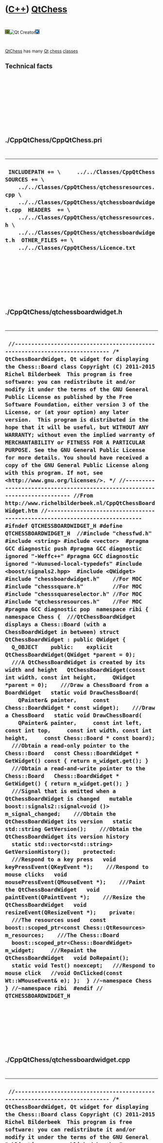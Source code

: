 



 

 

 

 

 

([C++](Cpp.htm)) [QtChess](CppQtChess.htm)
==========================================

 

![Qt](PicQt.png)![Qt
Creator](PicQtCreator.png)![Lubuntu](PicLubuntu.png)

 

[QtChess](CppQtChess.htm) has many [Qt](CppQt.htm) [chess](CppChess.htm)
[classes](CppClass.htm)

Technical facts
---------------

 

 

 

 

 

 

./CppQtChess/CppQtChess.pri
---------------------------

 

  ------------------------------------------------------------------------------------------------------------------------------------------------------------------------------------------------------------------------------------------------------------------------------------------------------------------------------------------------------
  ` INCLUDEPATH += \     ../../Classes/CppQtChess  SOURCES += \     ../../Classes/CppQtChess/qtchessresources.cpp \     ../../Classes/CppQtChess/qtchessboardwidget.cpp  HEADERS  += \     ../../Classes/CppQtChess/qtchessresources.h \     ../../Classes/CppQtChess/qtchessboardwidget.h  OTHER_FILES += \     ../../Classes/CppQtChess/Licence.txt`
  ------------------------------------------------------------------------------------------------------------------------------------------------------------------------------------------------------------------------------------------------------------------------------------------------------------------------------------------------------

 

 

 

 

 

./CppQtChess/qtchessboardwidget.h
---------------------------------

 

  -----------------------------------------------------------------------------------------------------------------------------------------------------------------------------------------------------------------------------------------------------------------------------------------------------------------------------------------------------------------------------------------------------------------------------------------------------------------------------------------------------------------------------------------------------------------------------------------------------------------------------------------------------------------------------------------------------------------------------------------------------------------------------------------------------------------------------------------------------------------------------------------------------------------------------------------------------------------------------------------------------------------------------------------------------------------------------------------------------------------------------------------------------------------------------------------------------------------------------------------------------------------------------------------------------------------------------------------------------------------------------------------------------------------------------------------------------------------------------------------------------------------------------------------------------------------------------------------------------------------------------------------------------------------------------------------------------------------------------------------------------------------------------------------------------------------------------------------------------------------------------------------------------------------------------------------------------------------------------------------------------------------------------------------------------------------------------------------------------------------------------------------------------------------------------------------------------------------------------------------------------------------------------------------------------------------------------------------------------------------------------------------------------------------------------------------------------------------------------------------------------------------------------------------------------------------------------------------------------------------------------------------------------------------------------------------------------------------------------------------------------------------------------------------------------------------------------------------------------------------------------------------------------------------------------------------------------------------------------------------------------------------------------------------------------------------------------------------------------------------------------------------------------------------------------------------------------------------------------------------------------------------------------------------------------------------------------------------------------------------------------------------------------------------------------------------------------------------------------------------------------------------------------------------------------------------------------------------------------------------------------------------------------------
  ` //--------------------------------------------------------------------------- /* QtChessBoardWidget, Qt widget for displaying the Chess::Board class Copyright (C) 2011-2015 Richel Bilderbeek  This program is free software: you can redistribute it and/or modify it under the terms of the GNU General Public License as published by the Free Software Foundation, either version 3 of the License, or (at your option) any later version.  This program is distributed in the hope that it will be useful, but WITHOUT ANY WARRANTY; without even the implied warranty of MERCHANTABILITY or FITNESS FOR A PARTICULAR PURPOSE. See the GNU General Public License for more details. You should have received a copy of the GNU General Public License along with this program. If not, see <http://www.gnu.org/licenses/>. */ //--------------------------------------------------------------------------- //From http://www.richelbilderbeek.nl/CppQtChessBoardWidget.htm //--------------------------------------------------------------------------- #ifndef QTCHESSBOARDWIDGET_H #define QTCHESSBOARDWIDGET_H  //#include "chessfwd.h"  #include <string> #include <vector>  #pragma GCC diagnostic push #pragma GCC diagnostic ignored "-Weffc++" #pragma GCC diagnostic ignored "-Wunused-local-typedefs" #include <boost/signals2.hpp>  #include <QWidget>  #include "chessboardwidget.h"    //For MOC #include "chesssquare.h"         //For MOC #include "chesssquareselector.h" //For MOC #include "qtchessresources.h"    //For MOC #pragma GCC diagnostic pop  namespace ribi { namespace Chess {  ///QtChessBoardWidget displays a Chess::Board (with a ChessBoardWidget in between) struct QtChessBoardWidget : public QWidget {   Q_OBJECT    public:    explicit QtChessBoardWidget(QWidget *parent = 0);    ///A QtChessBoardWidget is created by its width and height   QtChessBoardWidget(const int width, const int height,     QWidget *parent = 0);    ///Draw a ChessBoard from a BoardWidget   static void DrawChessBoard(     QPainter& painter,     const Chess::BoardWidget * const widget);    ///Draw a ChessBoard   static void DrawChessBoard(     QPainter& painter,     const int left, const int top,     const int width, const int height,     const Chess::Board * const board);     ///Obtain a read-only pointer to the Chess::Board   const Chess::BoardWidget * GetWidget() const { return m_widget.get(); }    ///Obtain a read-and-write pointer to the Chess::Board   Chess::BoardWidget * GetWidget() { return m_widget.get(); }    ///Signal that is emitted when a QtChessBoardWidget is changed   mutable boost::signals2::signal<void ()> m_signal_changed;    ///Obtain the QtChessBoardWidget its version   static std::string GetVersion();    ///Obtain the QtChessBoardWidget its version history   static std::vector<std::string> GetVersionHistory();    protected:    ///Respond to a key press   void keyPressEvent(QKeyEvent *);    ///Respond to mouse clicks   void mousePressEvent(QMouseEvent *);    ///Paint the QtChessBoardWidget   void paintEvent(QPaintEvent *);    ///Resize the QtChessBoardWidget   void resizeEvent(QResizeEvent *);    private:    ///The resources used   const boost::scoped_ptr<const Chess::QtResources> m_resources;    ///The Chess::Board   boost::scoped_ptr<Chess::BoardWidget> m_widget;     ///Repaint the QtChessBoardWidget   void DoRepaint();    static void Test() noexcept;   ///Respond to mouse click   //void OnClicked(const Wt::WMouseEvent& e); };  } //~namespace Chess } //~namespace ribi  #endif // QTCHESSBOARDWIDGET_H`
  -----------------------------------------------------------------------------------------------------------------------------------------------------------------------------------------------------------------------------------------------------------------------------------------------------------------------------------------------------------------------------------------------------------------------------------------------------------------------------------------------------------------------------------------------------------------------------------------------------------------------------------------------------------------------------------------------------------------------------------------------------------------------------------------------------------------------------------------------------------------------------------------------------------------------------------------------------------------------------------------------------------------------------------------------------------------------------------------------------------------------------------------------------------------------------------------------------------------------------------------------------------------------------------------------------------------------------------------------------------------------------------------------------------------------------------------------------------------------------------------------------------------------------------------------------------------------------------------------------------------------------------------------------------------------------------------------------------------------------------------------------------------------------------------------------------------------------------------------------------------------------------------------------------------------------------------------------------------------------------------------------------------------------------------------------------------------------------------------------------------------------------------------------------------------------------------------------------------------------------------------------------------------------------------------------------------------------------------------------------------------------------------------------------------------------------------------------------------------------------------------------------------------------------------------------------------------------------------------------------------------------------------------------------------------------------------------------------------------------------------------------------------------------------------------------------------------------------------------------------------------------------------------------------------------------------------------------------------------------------------------------------------------------------------------------------------------------------------------------------------------------------------------------------------------------------------------------------------------------------------------------------------------------------------------------------------------------------------------------------------------------------------------------------------------------------------------------------------------------------------------------------------------------------------------------------------------------------------------------------------------------------------------------------

 

 

 

 

 

./CppQtChess/qtchessboardwidget.cpp
-----------------------------------

 

  ----------------------------------------------------------------------------------------------------------------------------------------------------------------------------------------------------------------------------------------------------------------------------------------------------------------------------------------------------------------------------------------------------------------------------------------------------------------------------------------------------------------------------------------------------------------------------------------------------------------------------------------------------------------------------------------------------------------------------------------------------------------------------------------------------------------------------------------------------------------------------------------------------------------------------------------------------------------------------------------------------------------------------------------------------------------------------------------------------------------------------------------------------------------------------------------------------------------------------------------------------------------------------------------------------------------------------------------------------------------------------------------------------------------------------------------------------------------------------------------------------------------------------------------------------------------------------------------------------------------------------------------------------------------------------------------------------------------------------------------------------------------------------------------------------------------------------------------------------------------------------------------------------------------------------------------------------------------------------------------------------------------------------------------------------------------------------------------------------------------------------------------------------------------------------------------------------------------------------------------------------------------------------------------------------------------------------------------------------------------------------------------------------------------------------------------------------------------------------------------------------------------------------------------------------------------------------------------------------------------------------------------------------------------------------------------------------------------------------------------------------------------------------------------------------------------------------------------------------------------------------------------------------------------------------------------------------------------------------------------------------------------------------------------------------------------------------------------------------------------------------------------------------------------------------------------------------------------------------------------------------------------------------------------------------------------------------------------------------------------------------------------------------------------------------------------------------------------------------------------------------------------------------------------------------------------------------------------------------------------------------------------------------------------------------------------------------------------------------------------------------------------------------------------------------------------------------------------------------------------------------------------------------------------------------------------------------------------------------------------------------------------------------------------------------------------------------------------------------------------------------------------------------------------------------------------------------------------------------------------------------------------------------------------------------------------------------------------------------------------------------------------------------------------------------------------------------------------------------------------------------------------------------------------------------------------------------------------------------------------------------------------------------------------------------------------------------------------------------------------------------------------------------------------------------------------------------------------------------------------------------------------------------------------------------------------------------------------------------------------------------------------------------------------------------------------------------------------------------------------------------------------------------------------------------------------------------------------------------------------------------------------------------------------------------------------------------------------------------------------------------------------------------------------------------------------------------------------------------------------------------------------------------------------------------------------------------------------------------------------------------------------------------------------------------------------------------------------------------------------------------------------------------------------------------------------------------------------------------------------------------------------------------------------------------------------------------------------------------------------------------------------------------------------------------------------------------------------------------------------------------------------------------------------------------------------------------------------------------------------------------------------------------------------------------------------------------------------------------------------------------------------------------------------------------------------------------------------------------------------------------------------------------------------------------------------------------------------------------------------------------------------------------------------------------------------------------------------------------------------------------------------------------------------------------------------------------------------------------------------------------------------------------------------------------------------------------------------------------------------------------------------------------------------------------------------------------------------------------------------------------------------------------------------------------------------------------------------------------------------------------------------------------------------------------------------------------------------------------------------------------------------------------------------------------------------------------------------------------------------------------------------------------------------------------------------------------------------------------------------------------------------------------------------------------------------------------------------------------------------------------------------------------------------------------------------------------------------------------------------------------------------------------------------------------------------------------------------------------------------------------------------------------------------------------------------------------------------------------------------------------------------------------------------------------------------------------------------------------------------------------------------------------------------------------------------------------------------------------------------------------------------------------------------------------------------------------------------------------------------------------------------------------------------------------------------------------------------------------------------------------------------------------------------------------------------------------------------------------------------------------------------------------------------------------------------------------------------------------------------------------------------------------------------------------------------------------------------------------------------------------------------------------------------------------------------------------------------------------------------------------------------------------------------------------------------------------------------------------------------------------------------------------------------------------------------
  ` //--------------------------------------------------------------------------- /* QtChessBoardWidget, Qt widget for displaying the Chess::Board class Copyright (C) 2011-2015 Richel Bilderbeek  This program is free software: you can redistribute it and/or modify it under the terms of the GNU General Public License as published by the Free Software Foundation, either version 3 of the License, or (at your option) any later version.  This program is distributed in the hope that it will be useful, but WITHOUT ANY WARRANTY; without even the implied warranty of MERCHANTABILITY or FITNESS FOR A PARTICULAR PURPOSE. See the GNU General Public License for more details. You should have received a copy of the GNU General Public License along with this program. If not, see <http://www.gnu.org/licenses/>. */ //--------------------------------------------------------------------------- //From http://www.richelbilderbeek.nl/CppQtChessBoardWidget.htm //--------------------------------------------------------------------------- #pragma GCC diagnostic push #pragma GCC diagnostic ignored "-Weffc++" #pragma GCC diagnostic ignored "-Wunused-local-typedefs" #include "qtchessboardwidget.h"  #include <iostream> #include <boost/bind.hpp> #include <boost/numeric/conversion/cast.hpp>  #include <QBitmap> #include <QMouseEvent> #include <QPainter>  #include "chessboard.h" #include "chessboardwidget.h" #include "chessmove.h" #include "chessresources.h" #include "chesssquare.h" #include "chesssquarefactory.h" #include "chesssquareselector.h" #include "chesswidget.h" #include "fileio.h" #include "chessboardfactory.h" #include "qtchessresources.h" #include "trace.h" #include "widget.h" #pragma GCC diagnostic pop  ribi::Chess::QtChessBoardWidget::QtChessBoardWidget(QWidget *parent)   : QWidget(parent),     m_signal_changed{},     m_resources(new Chess::QtResources),     m_widget(new BoardWidget(BoardFactory().Create(),Widget::CreateRect(0,0,400,400))) {   #ifndef NDEBUG   Test();   #endif   assert(m_widget);    m_widget->m_signal_geometry_changed.connect(     boost::bind(       &ribi::Chess::QtChessBoardWidget::DoRepaint,       this));    m_widget->m_signal_graphic_changed.connect(     boost::bind(       &ribi::Chess::QtChessBoardWidget::DoRepaint,       this));    resize(200,200); }  ribi::Chess::QtChessBoardWidget::QtChessBoardWidget(   const int width, const int height,   QWidget *parent)   : QWidget(parent),     m_signal_changed{},     m_resources(new Chess::QtResources),     m_widget(new Chess::BoardWidget(       BoardFactory().Create(),Widget::CreateRect(0,0,width,height))) {   assert(m_widget);    //m_widget->GetMachine()->GetDialBack()->GetDial()->m_signal_position_changed.connect(boost::bind(   //  &ribi::Chess::QtChessBoardWidget::DoRepaint,this));   //m_widget->GetMachine()->GetDialFront()->GetDial()->m_signal_position_changed.connect(boost::bind(   //  &ribi::Chess::QtChessBoardWidget::DoRepaint,this));   //m_widget->GetMachine()->GetToggleButton()->GetToggleButton()->m_signal_toggled.connect(boost::bind(   //  &ribi::Chess::QtChessBoardWidget::DoRepaint,this));   m_widget->m_signal_geometry_changed.connect(     boost::bind(       &ribi::Chess::QtChessBoardWidget::DoRepaint,       this));    resize(width,height); }  void ribi::Chess::QtChessBoardWidget::DoRepaint() {   this->repaint(); }  void ribi::Chess::QtChessBoardWidget::DrawChessBoard(   QPainter& painter,   const Chess::BoardWidget * const widget) {   const int w = widget->GetWidth();   const int h = widget->GetHeight();    //Draw the plain chessboard   DrawChessBoard(     painter,     widget->GetLeft(),     widget->GetTop(),     w,     h,     widget->GetBoard().get());   //Draw the selected square   static const Chess::QtResources r;   const int square_w = w / 8;   const int square_h = h / 8;     const boost::shared_ptr<const Chess::Square> selected = widget->GetSelector()->GetSelected();   if (selected)   {     TRACE_FUNC();     const int x_co = selected->GetFile().ToInt() * square_w;     const int y_co = selected->GetRank().ToInt() * square_h;     if (widget->GetBoard()->GetPiece(selected))     {       const std::string filename = Chess::Resources::Find(         widget->GetBoard()->GetPiece(selected),         Chess::SquareSelector::m_selected_color,         true);       TRACE(filename);       assert(fileio::FileIo().IsRegularFile(filename));       const QPixmap p(filename.c_str());       painter.drawPixmap(x_co,y_co,square_w,square_h,p);     }     else     {       assert(!"Should not get here");     }      //Draw the possible moves      const std::vector<boost::shared_ptr<Move> > moves = widget->GetBoard()->GetMoves(selected);     for(const boost::shared_ptr<Move> move: moves)     {       if (move->To())       {         const int x_co = move->To()->GetFile().ToInt() * square_w;         const int y_co = move->To()->GetRank().ToInt() * square_h;         if (widget->GetBoard()->GetPiece(move->To()))         {           const std::string filename = Chess::Resources::Find(             widget->GetBoard()->GetPiece(move->To()),             Chess::SquareSelector::m_moves_color);           assert(fileio::FileIo().IsRegularFile(filename));           const QPixmap p(filename.c_str());           painter.drawPixmap(x_co,y_co,square_w,square_h,p);         }         else         {           const boost::shared_ptr<Square> square {             SquareFactory().Create(move->To()->GetFile(),move->To()->GetRank())           };           const std::string filename             = Chess::Resources::Find(               square,               Chess::SquareSelector::m_moves_color);           assert(fileio::FileIo().IsRegularFile(filename));           const QPixmap p(filename.c_str());           painter.drawPixmap(x_co,y_co,square_w,square_h,p);         }       }     }   }   //Draw cursor   const boost::shared_ptr<const Chess::Square> cursor = widget->GetSelector()->GetCursor();   assert(cursor);   {     const int x_co = cursor->GetFile().ToInt() * square_w;     const int y_co = cursor->GetRank().ToInt() * square_h;     if (widget->GetBoard()->GetPiece(cursor))     {       const std::string filename = Chess::Resources::Find(widget->GetBoard()->GetPiece(cursor),         Chess::SquareSelector::m_cursor_color,         selected && *selected == *cursor );       assert(fileio::FileIo().IsRegularFile(filename));       const QPixmap p(filename.c_str());       painter.drawPixmap(x_co,y_co,square_w,square_h,p);     }     else     {       const std::string filename         = Chess::Resources::Find(           cursor,           Chess::SquareSelector::m_cursor_color);       assert(fileio::FileIo().IsRegularFile(filename));       const QPixmap p(filename.c_str());       painter.drawPixmap(x_co,y_co,square_w,square_h,p);     }   } }  void ribi::Chess::QtChessBoardWidget::DrawChessBoard(   QPainter& painter,   const int left, const int top,   const int width, const int height,   const Chess::Board * const board) {   static const Chess::QtResources r;   const int square_w = width  / 8;   const int square_h = height / 8;   for (int y=0; y!=8; ++y)   {     for (int x=0; x!=8; ++x)     {       const int x_co = x * square_w;       const int y_co = y * square_h;       const boost::shared_ptr<Square> square {         SquareFactory().Create(File(x),Rank(y))       };       if (board->GetPiece(square))       {         const QPixmap p(r.Find(board->GetPiece(square)).c_str());         painter.drawPixmap(left + x_co,top + y_co,square_w,square_h,p);       }       else       {         const QPixmap p(r.Find(square).c_str());         painter.drawPixmap(left + x_co,top + y_co,square_w,square_h,p);       }     }   } }  std::string ribi::Chess::QtChessBoardWidget::GetVersion() {   return "1.0"; }  std::vector<std::string> ribi::Chess::QtChessBoardWidget::GetVersionHistory() {   return {     "2012-01-26: version 1.0: initial version"   }; }  void ribi::Chess::QtChessBoardWidget::keyPressEvent(QKeyEvent * e) {   TRACE_FUNC();   switch (e->key())   {     case Qt::Key_Up: this->m_widget->GetSelector()->MoveUp(); break;     case Qt::Key_Right: this->m_widget->GetSelector()->MoveRight(); break;     case Qt::Key_Down: this->m_widget->GetSelector()->MoveDown(); break;     case Qt::Key_Left: this->m_widget->GetSelector()->MoveLeft(); break;     case Qt::Key_Space: this->m_widget->GetSelector()->DoSelect(); break;   } }  void ribi::Chess::QtChessBoardWidget::mousePressEvent(QMouseEvent * e) {   m_widget->ClickPixel(e->x(),e->y());   //m_widget->Click(e->x(),e->y()); }  void ribi::Chess::QtChessBoardWidget::paintEvent(QPaintEvent *) {   QPainter painter(this);   DrawChessBoard( painter,this->m_widget.get()); }  void ribi::Chess::QtChessBoardWidget::resizeEvent(QResizeEvent *) {   m_widget->SetGeometry(0,0,width(),height()); }   void ribi::Chess::QtChessBoardWidget::Test() noexcept {   {     static bool is_tested = false;     if (is_tested) return;     is_tested = true;   }   {     QtChessBoardWidget();   } }`
  ----------------------------------------------------------------------------------------------------------------------------------------------------------------------------------------------------------------------------------------------------------------------------------------------------------------------------------------------------------------------------------------------------------------------------------------------------------------------------------------------------------------------------------------------------------------------------------------------------------------------------------------------------------------------------------------------------------------------------------------------------------------------------------------------------------------------------------------------------------------------------------------------------------------------------------------------------------------------------------------------------------------------------------------------------------------------------------------------------------------------------------------------------------------------------------------------------------------------------------------------------------------------------------------------------------------------------------------------------------------------------------------------------------------------------------------------------------------------------------------------------------------------------------------------------------------------------------------------------------------------------------------------------------------------------------------------------------------------------------------------------------------------------------------------------------------------------------------------------------------------------------------------------------------------------------------------------------------------------------------------------------------------------------------------------------------------------------------------------------------------------------------------------------------------------------------------------------------------------------------------------------------------------------------------------------------------------------------------------------------------------------------------------------------------------------------------------------------------------------------------------------------------------------------------------------------------------------------------------------------------------------------------------------------------------------------------------------------------------------------------------------------------------------------------------------------------------------------------------------------------------------------------------------------------------------------------------------------------------------------------------------------------------------------------------------------------------------------------------------------------------------------------------------------------------------------------------------------------------------------------------------------------------------------------------------------------------------------------------------------------------------------------------------------------------------------------------------------------------------------------------------------------------------------------------------------------------------------------------------------------------------------------------------------------------------------------------------------------------------------------------------------------------------------------------------------------------------------------------------------------------------------------------------------------------------------------------------------------------------------------------------------------------------------------------------------------------------------------------------------------------------------------------------------------------------------------------------------------------------------------------------------------------------------------------------------------------------------------------------------------------------------------------------------------------------------------------------------------------------------------------------------------------------------------------------------------------------------------------------------------------------------------------------------------------------------------------------------------------------------------------------------------------------------------------------------------------------------------------------------------------------------------------------------------------------------------------------------------------------------------------------------------------------------------------------------------------------------------------------------------------------------------------------------------------------------------------------------------------------------------------------------------------------------------------------------------------------------------------------------------------------------------------------------------------------------------------------------------------------------------------------------------------------------------------------------------------------------------------------------------------------------------------------------------------------------------------------------------------------------------------------------------------------------------------------------------------------------------------------------------------------------------------------------------------------------------------------------------------------------------------------------------------------------------------------------------------------------------------------------------------------------------------------------------------------------------------------------------------------------------------------------------------------------------------------------------------------------------------------------------------------------------------------------------------------------------------------------------------------------------------------------------------------------------------------------------------------------------------------------------------------------------------------------------------------------------------------------------------------------------------------------------------------------------------------------------------------------------------------------------------------------------------------------------------------------------------------------------------------------------------------------------------------------------------------------------------------------------------------------------------------------------------------------------------------------------------------------------------------------------------------------------------------------------------------------------------------------------------------------------------------------------------------------------------------------------------------------------------------------------------------------------------------------------------------------------------------------------------------------------------------------------------------------------------------------------------------------------------------------------------------------------------------------------------------------------------------------------------------------------------------------------------------------------------------------------------------------------------------------------------------------------------------------------------------------------------------------------------------------------------------------------------------------------------------------------------------------------------------------------------------------------------------------------------------------------------------------------------------------------------------------------------------------------------------------------------------------------------------------------------------------------------------------------------------------------------------------------------------------------------------------------------------------------------------------------------------------------------------------------------------------------------------------------------------------------------------------------------------------------------------------------------------------------------------------------------------------------------------------------------------------------------------------------------------------------------------------------------------------------------------------------------------------------------------------------------------------------------------------------------------------------------------------------------------------

 

 

 

 

 

./CppQtChess/qtchessresources.h
-------------------------------

 

  -----------------------------------------------------------------------------------------------------------------------------------------------------------------------------------------------------------------------------------------------------------------------------------------------------------------------------------------------------------------------------------------------------------------------------------------------------------------------------------------------------------------------------------------------------------------------------------------------------------------------------------------------------------------------------------------------------------------------------------------------------------------------------------------------------------------------------------------------------------------------------------------------------------------------------------------------------------
  ` #ifndef QTCHESSRESOURCES_H #define QTCHESSRESOURCES_H  #include <boost/shared_ptr.hpp> #include "chessfwd.h" #include "chessresources.h"  namespace Qt { struct QPixmap; }  namespace ribi { namespace Chess {  ///QtResources uses Qt for generating the chess resources struct QtResources : public Chess::Resources {   //QtResources constructor does all the work   QtResources();    ///Obtain the QPixmap of a Piece   const Qt::QPixmap& GetPiece(const Square& s) const;    ///Obtain the QPixmap of a Square   const Qt::QPixmap& GetSquare(const Square& s) const;    ///Obtain the version of this class   static std::string GetVersion();    ///Obtain the version history of this class   static std::vector<std::string> GetVersionHistory();    private:   boost::shared_ptr<Qt::QPixmap> m_square_black;   boost::shared_ptr<Qt::QPixmap> m_square_white; };  } //~namespace Chess } //~namespace ribi  #endif // QTCHESSRESOURCES_H`
  -----------------------------------------------------------------------------------------------------------------------------------------------------------------------------------------------------------------------------------------------------------------------------------------------------------------------------------------------------------------------------------------------------------------------------------------------------------------------------------------------------------------------------------------------------------------------------------------------------------------------------------------------------------------------------------------------------------------------------------------------------------------------------------------------------------------------------------------------------------------------------------------------------------------------------------------------------------

 

 

 

 

 

./CppQtChess/qtchessresources.cpp
---------------------------------

 

  ---------------------------------------------------------------------------------------------------------------------------------------------------------------------------------------------------------------------------------------------------------------------------------------------------------------------------------------------------------------------------------------------------------------------------------------------------------------------------------------------------------------------------------------------------------------------------------------------------------------------------------------------------------------------------------------------------------------------------------------------------------------------------------------------------------------------------------------------------------------------------------------------------------------------------------------------------------------------------------------------------------------------------------------------------------------------------------------------------------------------------------------------------------------------------------------------------------------------
  `  #include <cassert> #include <iostream>  #pragma GCC diagnostic push #pragma GCC diagnostic ignored "-Weffc++"  #include <QFile> #include "fileio.h" #include "chessresources.h" #include "qtchessresources.h" //#include "trace.h" #pragma GCC diagnostic pop   ribi::Chess::QtResources::QtResources()   : m_square_black{},     m_square_white{} {   const std::vector<std::string> v = Resources::GetFilenames();   std::for_each(v.begin(),v.end(),     [](const std::string& s)     {       if (!fileio::FileIo().IsRegularFile(s))       {         QFile f( (":/images/" + s).c_str() );         f.copy(s.c_str());         if (!fileio::FileIo().IsRegularFile(s))         {           const std::string error = "File not found: " + s;           std::cerr << error << '\n';           std::clog << error << '\n';           std::cout << error << '\n';         }       }       assert(fileio::FileIo().IsRegularFile(s));     }   );    #ifndef NDEBUG   this->Test();   #endif }  std::string ribi::Chess::QtResources::GetVersion() {   return "1.0"; }  std::vector<std::string> ribi::Chess::QtResources::GetVersionHistory() {   return {     "2012-01-27: version 1.0: initial version"   }; }`
  ---------------------------------------------------------------------------------------------------------------------------------------------------------------------------------------------------------------------------------------------------------------------------------------------------------------------------------------------------------------------------------------------------------------------------------------------------------------------------------------------------------------------------------------------------------------------------------------------------------------------------------------------------------------------------------------------------------------------------------------------------------------------------------------------------------------------------------------------------------------------------------------------------------------------------------------------------------------------------------------------------------------------------------------------------------------------------------------------------------------------------------------------------------------------------------------------------------------------

 

 

 

 

 





 




This page has been created by the [tool](Tools.htm)
[CodeToHtml](ToolCodeToHtml.htm)
